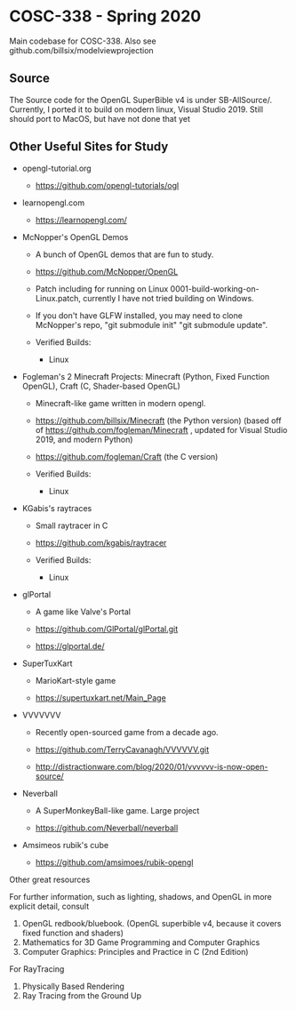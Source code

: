 COSC-338 - Spring 2020
======================

Main codebase for COSC-338.  Also see github.com/billsix/modelviewprojection

Source
------

The Source code for the OpenGL SuperBible v4 is under SB-AllSource/.
Currently, I ported it to build on modern linux, Visual Studio 2019.  Still
should port to MacOS, but have not done that yet

Other Useful Sites for Study
----------------------------

* opengl-tutorial.org
  * https://github.com/opengl-tutorials/ogl

* learnopengl.com
  * https://learnopengl.com/

* McNopper's OpenGL Demos

  * A bunch of OpenGL demos that are fun to study.

  * https://github.com/McNopper/OpenGL

  * Patch including for running on Linux 0001-build-working-on-Linux.patch,
    currently I have not tried building on Windows.

  * If you don't have GLFW installed, you may need to clone McNopper's repo,
     "git submodule init" "git submodule update".

  * Verified Builds:
    * Linux

* Fogleman's 2 Minecraft Projects: Minecraft (Python, Fixed Function OpenGL), Craft (C, Shader-based OpenGL)

  * Minecraft-like game written in modern opengl.

  * https://github.com/billsix/Minecraft  (the Python version)  (based off of https://github.com/fogleman/Minecraft , updated for Visual Studio 2019, and modern Python)

  * https://github.com/fogleman/Craft  (the C version)

  * Verified Builds:
    * Linux

* KGabis's raytraces

  * Small raytracer in C

  * https://github.com/kgabis/raytracer

  * Verified Builds:
    * Linux


* glPortal
   * A game like Valve's Portal

   * https://github.com/GlPortal/glPortal.git
   * https://glportal.de/

* SuperTuxKart
   * MarioKart-style game

   * https://supertuxkart.net/Main_Page

* VVVVVVV
   * Recently open-sourced game from a decade ago.

   * https://github.com/TerryCavanagh/VVVVVV.git
   * http://distractionware.com/blog/2020/01/vvvvvv-is-now-open-source/


* Neverball
  * A SuperMonkeyBall-like game.  Large project

  * https://github.com/Neverball/neverball

* Amsimeos rubik's cube

  * https://github.com/amsimoes/rubik-opengl


Other great resources


For further information, such as lighting, shadows, and
OpenGL in more explicit detail, consult
1) OpenGL redbook/bluebook. (OpenGL superbible v4, because it covers fixed function and shaders)
2) Mathematics for 3D Game Programming and Computer Graphics
3) Computer Graphics: Principles and Practice in C (2nd Edition)

For RayTracing
1) Physically Based Rendering
2) Ray Tracing from the Ground Up

